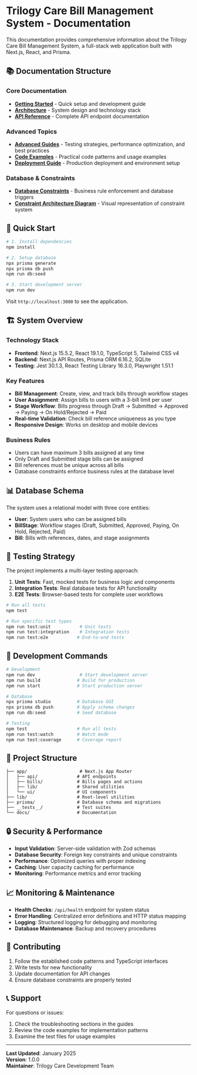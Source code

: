 # Trilogy Care Bill Management System - Documentation

This documentation provides comprehensive information about the Trilogy Care Bill Management System, a full-stack web application built with Next.js, React, and Prisma.

## 📚 Documentation Structure

### Core Documentation
- **[Getting Started](./getting-started/README.md)** - Quick setup and development guide
- **[Architecture](./architecture/README.md)** - System design and technology stack
- **[API Reference](./api/README.md)** - Complete API endpoint documentation

### Advanced Topics
- **[Advanced Guides](./guides/README.md)** - Testing strategies, performance optimization, and best practices
- **[Code Examples](./examples/README.md)** - Practical code patterns and usage examples
- **[Deployment Guide](./deployment/README.md)** - Production deployment and environment setup

### Database & Constraints
- **[Database Constraints](./database-constraints.md)** - Business rule enforcement and database triggers
- **[Constraint Architecture Diagram](./constraint-architecture-diagram.md)** - Visual representation of constraint system

## 🚀 Quick Start

```bash
# 1. Install dependencies
npm install

# 2. Setup database
npx prisma generate
npx prisma db push
npm run db:seed

# 3. Start development server
npm run dev
```

Visit `http://localhost:3000` to see the application.

## 🏗️ System Overview

### Technology Stack
- **Frontend**: Next.js 15.5.2, React 19.1.0, TypeScript 5, Tailwind CSS v4
- **Backend**: Next.js API Routes, Prisma ORM 6.16.2, SQLite
- **Testing**: Jest 30.1.3, React Testing Library 16.3.0, Playwright 1.51.1

### Key Features
- **Bill Management**: Create, view, and track bills through workflow stages
- **User Assignment**: Assign bills to users with a 3-bill limit per user
- **Stage Workflow**: Bills progress through Draft → Submitted → Approved → Paying → On Hold/Rejected → Paid
- **Real-time Validation**: Check bill reference uniqueness as you type
- **Responsive Design**: Works on desktop and mobile devices

### Business Rules
- Users can have maximum 3 bills assigned at any time
- Only Draft and Submitted stage bills can be assigned
- Bill references must be unique across all bills
- Database constraints enforce business rules at the database level

## 📊 Database Schema

The system uses a relational model with three core entities:

- **User**: System users who can be assigned bills
- **BillStage**: Workflow stages (Draft, Submitted, Approved, Paying, On Hold, Rejected, Paid)
- **Bill**: Bills with references, dates, and stage assignments

## 🧪 Testing Strategy

The project implements a multi-layer testing approach:

1. **Unit Tests**: Fast, mocked tests for business logic and components
2. **Integration Tests**: Real database tests for API functionality
3. **E2E Tests**: Browser-based tests for complete user workflows

```bash
# Run all tests
npm test

# Run specific test types
npm run test:unit           # Unit tests
npm run test:integration    # Integration tests
npm run test:e2e           # End-to-end tests
```

## 🔧 Development Commands

```bash
# Development
npm run dev                 # Start development server
npm run build              # Build for production
npm run start              # Start production server

# Database
npx prisma studio          # Database GUI
npx prisma db push         # Apply schema changes
npm run db:seed            # Seed database

# Testing
npm test                   # Run all tests
npm run test:watch         # Watch mode
npm run test:coverage      # Coverage report
```

## 📁 Project Structure

```
├── app/                    # Next.js App Router
│   ├── api/               # API endpoints
│   ├── bills/             # Bills pages and actions
│   ├── lib/               # Shared utilities
│   └── ui/                # UI components
├── lib/                   # Root-level utilities
├── prisma/                # Database schema and migrations
├── __tests__/             # Test suites
└── docs/                  # Documentation
```

## 🔒 Security & Performance

- **Input Validation**: Server-side validation with Zod schemas
- **Database Security**: Foreign key constraints and unique constraints
- **Performance**: Optimized queries with proper indexing
- **Caching**: User capacity caching for performance
- **Monitoring**: Performance metrics and error tracking

## 📈 Monitoring & Maintenance

- **Health Checks**: `/api/health` endpoint for system status
- **Error Handling**: Centralized error definitions and HTTP status mapping
- **Logging**: Structured logging for debugging and monitoring
- **Database Maintenance**: Backup and recovery procedures

## 🤝 Contributing

1. Follow the established code patterns and TypeScript interfaces
2. Write tests for new functionality
3. Update documentation for API changes
4. Ensure database constraints are properly tested

## 📞 Support

For questions or issues:
1. Check the troubleshooting sections in the guides
2. Review the code examples for implementation patterns
3. Examine the test files for usage examples

---

**Last Updated**: January 2025  
**Version**: 1.0.0  
**Maintainer**: Trilogy Care Development Team
